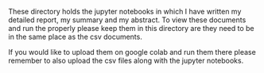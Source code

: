 These directory holds the jupyter notebooks in which I have written my detailed report, my summary and my abstract.
To view these documents and run the properly please keep them in this directory are they need to be in the same place
as the csv documents.

If you would like to upload them on google colab and run them there please remember to also upload the csv files along with 
the jupyter notebooks.